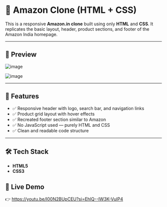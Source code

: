 # 🛒 Amazon Clone (HTML + CSS)

This is a responsive **Amazon.in clone** built using only **HTML** and **CSS**. It replicates the basic layout, header, product sections, and footer of the Amazon India homepage.

---

## 📸 Preview

![image](https://github.com/user-attachments/assets/788b51e4-45ce-46bb-9214-078d95e47d7d)

![image](https://github.com/user-attachments/assets/03965030-6360-46cc-b838-97e1a7e22675)


---

## 🌟 Features

- ✅ Responsive header with logo, search bar, and navigation links
- ✅ Product grid layout with hover effects
- ✅ Recreated footer section similar to Amazon
- ✅ No JavaScript used — purely HTML and CSS
- ✅ Clean and readable code structure

---

## 🛠️ Tech Stack

- **HTML5**
- **CSS3**


## 🚀 Live Demo

👉 https://youtu.be/I00N2BUpCEU?si=EhlQ--IW3K-VulP4



